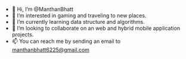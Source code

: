 - 👋 Hi, I’m @ManthanBhatt
- 👀 I’m interested in gaming and traveling to new places.
- 🌱 I’m currently learning data structure and algorithms.
- 💞️ I’m looking to collaborate on an web and hybrid mobile application projects.
- 📫 You can reach me by sending an email to manthanbhatt6225@gmail.com

<!---
ManthanBhatt/ManthanBhatt is a ✨ special ✨ repository because its `README.md` (this file) appears on your GitHub profile.
You can click the Preview link to take a look at your changes.
--->
